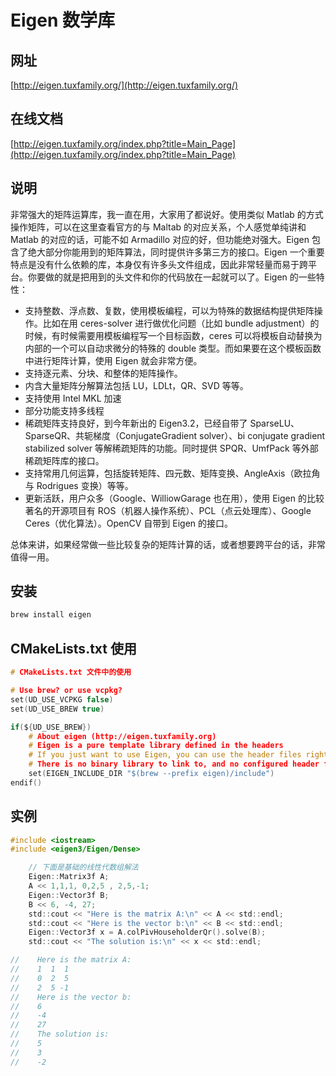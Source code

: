 # Eigen 数学库

## 网址

[http://eigen.tuxfamily.org/](http://eigen.tuxfamily.org/)

## 在线文档

[http://eigen.tuxfamily.org/index.php?title=Main_Page](http://eigen.tuxfamily.org/index.php?title=Main_Page)

## 说明

非常强大的矩阵运算库，我一直在用，大家用了都说好。使用类似 Matlab 的方式操作矩阵，可以在这里查看官方的与 Maltab 的对应关系，个人感觉单纯讲和 Matlab 的对应的话，可能不如 Armadillo 对应的好，但功能绝对强大。Eigen 包含了绝大部分你能用到的矩阵算法，同时提供许多第三方的接口。Eigen 一个重要特点是没有什么依赖的库，本身仅有许多头文件组成，因此非常轻量而易于跨平台。你要做的就是把用到的头文件和你的代码放在一起就可以了。Eigen 的一些特性：

- 支持整数、浮点数、复数，使用模板编程，可以为特殊的数据结构提供矩阵操作。比如在用 ceres-solver 进行做优化问题（比如 bundle adjustment）的时候，有时候需要用模板编程写一个目标函数，ceres 可以将模板自动替换为内部的一个可以自动求微分的特殊的 double 类型。而如果要在这个模板函数中进行矩阵计算，使用 Eigen 就会非常方便。
- 支持逐元素、分块、和整体的矩阵操作。
- 内含大量矩阵分解算法包括 LU，LDLt，QR、SVD 等等。
- 支持使用 Intel MKL 加速
- 部分功能支持多线程
- 稀疏矩阵支持良好，到今年新出的 Eigen3.2，已经自带了 SparseLU、SparseQR、共轭梯度（ConjugateGradient solver）、bi conjugate gradient stabilized solver 等解稀疏矩阵的功能。同时提供 SPQR、UmfPack 等外部稀疏矩阵库的接口。
- 支持常用几何运算，包括旋转矩阵、四元数、矩阵变换、AngleAxis（欧拉角与 Rodrigues 变换）等等。
- 更新活跃，用户众多（Google、WilliowGarage 也在用），使用 Eigen 的比较著名的开源项目有 ROS（机器人操作系统）、PCL（点云处理库）、Google Ceres（优化算法）。OpenCV 自带到 Eigen 的接口。

总体来讲，如果经常做一些比较复杂的矩阵计算的话，或者想要跨平台的话，非常值得一用。

## 安装

```bash
brew install eigen
```

## CMakeLists.txt 使用

```c
# CMakeLists.txt 文件中的使用

# Use brew? or use vcpkg?
set(UD_USE_VCPKG false)
set(UD_USE_BREW true)

if(${UD_USE_BREW})
    # About eigen (http://eigen.tuxfamily.org)
    # Eigen is a pure template library defined in the headers
    # If you just want to use Eigen, you can use the header files right away.
    # There is no binary library to link to, and no configured header file.
    set(EIGEN_INCLUDE_DIR "$(brew --prefix eigen)/include")
endif()
```

## 实例

```c
#include <iostream>
#include <eigen3/Eigen/Dense>
```

```c
    // 下面是基础的线性代数组解法
    Eigen::Matrix3f A;
    A << 1,1,1, 0,2,5 , 2,5,-1;
    Eigen::Vector3f B;
    B << 6, -4, 27;
    std::cout << "Here is the matrix A:\n" << A << std::endl;
    std::cout << "Here is the vector b:\n" << B << std::endl;
    Eigen::Vector3f x = A.colPivHouseholderQr().solve(B);
    std::cout << "The solution is:\n" << x << std::endl;

//    Here is the matrix A:
//    1  1  1
//    0  2  5
//    2  5 -1
//    Here is the vector b:
//    6
//    -4
//    27
//    The solution is:
//    5
//    3
//    -2
```
